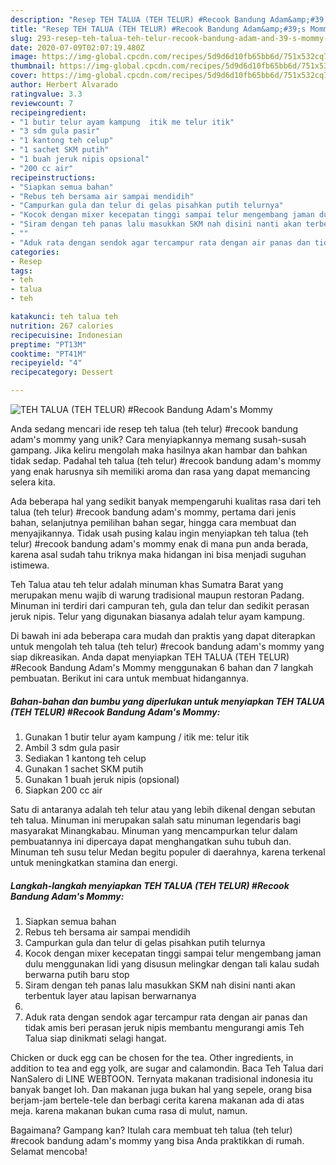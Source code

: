 ```yaml
---
description: "Resep TEH TALUA (TEH TELUR) #Recook Bandung Adam&amp;#39;s Mommy, Lezat"
title: "Resep TEH TALUA (TEH TELUR) #Recook Bandung Adam&amp;#39;s Mommy, Lezat"
slug: 293-resep-teh-talua-teh-telur-recook-bandung-adam-and-39-s-mommy-lezat
date: 2020-07-09T02:07:19.480Z
image: https://img-global.cpcdn.com/recipes/5d9d6d10fb65bb6d/751x532cq70/teh-talua-teh-telur-recook-bandung-adams-mommy-foto-resep-utama.jpg
thumbnail: https://img-global.cpcdn.com/recipes/5d9d6d10fb65bb6d/751x532cq70/teh-talua-teh-telur-recook-bandung-adams-mommy-foto-resep-utama.jpg
cover: https://img-global.cpcdn.com/recipes/5d9d6d10fb65bb6d/751x532cq70/teh-talua-teh-telur-recook-bandung-adams-mommy-foto-resep-utama.jpg
author: Herbert Alvarado
ratingvalue: 3.3
reviewcount: 7
recipeingredient:
- "1 butir telur ayam kampung  itik me telur itik"
- "3 sdm gula pasir"
- "1 kantong teh celup"
- "1 sachet SKM putih"
- "1 buah jeruk nipis opsional"
- "200 cc air"
recipeinstructions:
- "Siapkan semua bahan"
- "Rebus teh bersama air sampai mendidih"
- "Campurkan gula dan telur di gelas pisahkan putih telurnya"
- "Kocok dengan mixer kecepatan tinggi sampai telur mengembang jaman dulu menggunakan lidi yang disusun melingkar dengan tali kalau sudah berwarna putih baru stop"
- "Siram dengan teh panas lalu masukkan SKM nah disini nanti akan terbentuk layer atau lapisan berwarnanya"
- ""
- "Aduk rata dengan sendok agar tercampur rata dengan air panas dan tidak amis beri perasan jeruk nipis membantu mengurangi amis Teh Talua siap dinikmati selagi hangat."
categories:
- Resep
tags:
- teh
- talua
- teh

katakunci: teh talua teh 
nutrition: 267 calories
recipecuisine: Indonesian
preptime: "PT13M"
cooktime: "PT41M"
recipeyield: "4"
recipecategory: Dessert

---
```



![TEH TALUA (TEH TELUR) #Recook Bandung Adam&#39;s Mommy](https://img-global.cpcdn.com/recipes/5d9d6d10fb65bb6d/751x532cq70/teh-talua-teh-telur-recook-bandung-adams-mommy-foto-resep-utama.jpg)

Anda sedang mencari ide resep teh talua (teh telur) #recook bandung adam&#39;s mommy yang unik? Cara menyiapkannya memang susah-susah gampang. Jika keliru mengolah maka hasilnya akan hambar dan bahkan tidak sedap. Padahal teh talua (teh telur) #recook bandung adam&#39;s mommy yang enak harusnya sih memiliki aroma dan rasa yang dapat memancing selera kita.

Ada beberapa hal yang sedikit banyak mempengaruhi kualitas rasa dari teh talua (teh telur) #recook bandung adam&#39;s mommy, pertama dari jenis bahan, selanjutnya pemilihan bahan segar, hingga cara membuat dan menyajikannya. Tidak usah pusing kalau ingin menyiapkan teh talua (teh telur) #recook bandung adam&#39;s mommy enak di mana pun anda berada, karena asal sudah tahu triknya maka hidangan ini bisa menjadi suguhan istimewa.

Teh Talua atau teh telur adalah minuman khas Sumatra Barat yang merupakan menu wajib di warung tradisional maupun restoran Padang. Minuman ini terdiri dari campuran teh, gula dan telur dan sedikit perasan jeruk nipis. Telur yang digunakan biasanya adalah telur ayam kampung.


Di bawah ini ada beberapa cara mudah dan praktis yang dapat diterapkan untuk mengolah teh talua (teh telur) #recook bandung adam&#39;s mommy yang siap dikreasikan. Anda dapat menyiapkan TEH TALUA (TEH TELUR) #Recook Bandung Adam&#39;s Mommy menggunakan 6 bahan dan 7 langkah pembuatan. Berikut ini cara untuk membuat hidangannya.

<!--inarticleads1-->

##### Bahan-bahan dan bumbu yang diperlukan untuk menyiapkan TEH TALUA (TEH TELUR) #Recook Bandung Adam&#39;s Mommy:

1. Gunakan 1 butir telur ayam kampung / itik me: telur itik
1. Ambil 3 sdm gula pasir
1. Sediakan 1 kantong teh celup
1. Gunakan 1 sachet SKM putih
1. Gunakan 1 buah jeruk nipis (opsional)
1. Siapkan 200 cc air


Satu di antaranya adalah teh telur atau yang lebih dikenal dengan sebutan teh talua. Minuman ini merupakan salah satu minuman legendaris bagi masyarakat Minangkabau. Minuman yang mencampurkan telur dalam pembuatannya ini dipercaya dapat menghangatkan suhu tubuh dan. Minuman teh susu telur Medan begitu populer di daerahnya, karena terkenal untuk meningkatkan stamina dan energi. 

<!--inarticleads2-->

##### Langkah-langkah menyiapkan TEH TALUA (TEH TELUR) #Recook Bandung Adam&#39;s Mommy:

1. Siapkan semua bahan
1. Rebus teh bersama air sampai mendidih
1. Campurkan gula dan telur di gelas pisahkan putih telurnya
1. Kocok dengan mixer kecepatan tinggi sampai telur mengembang jaman dulu menggunakan lidi yang disusun melingkar dengan tali kalau sudah berwarna putih baru stop
1. Siram dengan teh panas lalu masukkan SKM nah disini nanti akan terbentuk layer atau lapisan berwarnanya
1. 
1. Aduk rata dengan sendok agar tercampur rata dengan air panas dan tidak amis beri perasan jeruk nipis membantu mengurangi amis Teh Talua siap dinikmati selagi hangat.


Chicken or duck egg can be chosen for the tea. Other ingredients, in addition to tea and egg yolk, are sugar and calamondin. Baca Teh Talua dari NanSalero di LINE WEBTOON. Ternyata makanan tradisional indonesia itu banyak banget loh. Dan makanan juga bukan hal yang sepele, orang bisa berjam-jam bertele-tele dan berbagi cerita karena makanan ada di atas meja. karena makanan bukan cuma rasa di mulut, namun. 

Bagaimana? Gampang kan? Itulah cara membuat teh talua (teh telur) #recook bandung adam&#39;s mommy yang bisa Anda praktikkan di rumah. Selamat mencoba!
